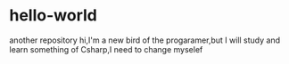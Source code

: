 # hello-world
another repository
hi,I'm a new bird of the progaramer,but I will study and learn something of Csharp,I need to change myselef
